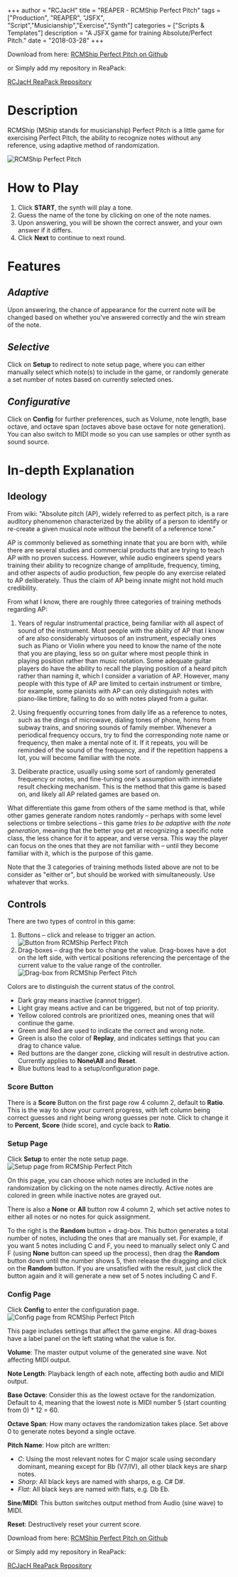 +++
author = "RCJacH"
title =  "REAPER - RCMShip Perfect Pitch"
tags = ["Production", "REAPER", "JSFX", "Script","Musicianship","Exercise","Synth"]
categories = ["Scripts & Templates"]
description = "A JSFX game for training Absolute/Perfect Pitch."
date = "2018-03-28"
+++

Download from here: [RCMShip Perfect Pitch on Github](https://raw.githubusercontent.com/RCJacH/ReaScripts/master/JSFX/Game/RCMShip%20Perfect%20Pitch.jsfx)

or Simply add my repository in ReaPack:

[RCJacH ReaPack Repository](https://github.com/RCJacH/ReaScripts/raw/master/index.xml)


# Description

RCMShip (MShip stands for musicianship) Perfect Pitch is a little game for exercising Perfect Pitch, the ability to recognize notes without any reference, using adaptive method of randomization.

![RCMShip Perfect Pitch](https://user-images.githubusercontent.com/12930244/38019068-3433a686-32a9-11e8-83fa-f0d44089f358.png)

# How to Play

1. Click **START**, the synth will play a tone.
2. Guess the name of the tone by clicking on one of the note names.
3. Upon answering, you will be shown the correct answer, and your own answer if it differs.
4. Click **Next** to continue to next round.

# Features
  
## *Adaptive*
Upon answering, the chance of appearance for the current note will be changed based on whether you've answered correctly and the win stream of the note.

## *Selective*
Click on **Setup** to redirect to note setup page, where you can either manually select which note(s) to include in the game, or randomly generate a set number of notes based on currently selected ones.

## *Configurative*
Click on **Config** for further preferences, such as Volume, note length, base octave, and octave span (octaves above base octave for note generation). You can also switch to MIDI mode so you can use samples or other synth as sound source.


# In-depth Explanation

## Ideology

From wiki:
"Absolute pitch (AP), widely referred to as perfect pitch, is a rare auditory phenomenon characterized by the ability of a person to identify or re-create a given musical note without the benefit of a reference tone."

AP is commonly believed as something innate that you are born with, while there are several studies and commercial products that are trying to teach AP with no proven success. However, while audio engineers spend years training their ability to recognize change of amplitude, frequency, timing, and other aspects of audio production, few people do any exercise related to AP deliberately. Thus the claim of AP being innate might not hold much credibility.

From what I know, there are roughly three categories of training methods regarding AP: 

1. Years of regular instrumental practice, being familiar with all aspect of sound of the instrument. Most people with the ability of AP that I know of are also considerably virtuosos of an instrument, especially ones such as Piano or Violin where you need to know the name of the note that you are playing, less so on guitar where most people think in playing position rather than music notation. Some adequate guitar players do have the ability to recall the playing position of a heard pitch rather than naming it, which I consider a variation of AP. However, many people with this type of AP are limited to certain instrument or timbre, for example, some pianists with AP can only distinguish notes with piano-like timbre, failing to do so with notes played from a guitar.

2. Using frequently occurring tones from daily life as a reference to notes, such as the dings of microwave, dialing tones of phone, horns from subway trains, and snoring sounds of family member. Whenever a periodical frequency occurs, try to find the corresponding note name or frequency, then make a mental note of it. If it repeats, you will be reminded of the sound of the frequency, and if the repetition happens a lot, you will become familiar with the note.

3. Deliberate practice, usually using some sort of randomly generated frequency or notes, and fine-tuning one's assumption with immediate result checking mechanism. This is the method that this game is based on, and likely all AP related games are based on.

What differentiate this game from others of the same method is that, while other games generate random notes randomly – perhaps with some level selections or timbre selections – this game *tries to be adaptive with the note generation*, meaning that the better you get at recognizing a specific note class, the less chance for it to appear, and verse versa. This way the player can focus on the ones that they are not familiar with – until they become familiar with it, which is the purpose of this game.

Note that the 3 categories of training methods listed above are not to be consider as "either or", but should be worked with simultaneously. Use whatever that works.

## Controls

There are two types of control in this game:

1. Buttons – click and release to trigger an action. ![Button from RCMShip Perfect Pitch](https://user-images.githubusercontent.com/12930244/38019070-349af44e-32a9-11e8-9ee2-1cb4676e7e2e.png)
2. Drag-boxes – drag the box to change the value. Drag-boxes have a dot on the left side, with vertical positions referencing the percentage of the current value to the value range of the controller.![Drag-box from RCMShip Perfect Pitch](https://user-images.githubusercontent.com/12930244/38019073-35655ce8-32a9-11e8-814c-12b286beea98.png)

Colors are to distinguish the current status of the control.

+ Dark gray means inactive (cannot trigger).
+ Light gray means active and can be triggered, but not of top priority.
+ Yellow colored controls are prioritized ones, meaning ones that will continue the game.
+ Green and Red are used to indicate the correct and wrong note.
+ Green is also the color of **Replay**, and indicates settings that you can drag to chance value.
+ Red buttons are the danger zone, clicking will result in destrutive action. Currently applies to **None\All** and **Reset**.
+ Blue buttons lead to a setup/configuration page.

### Score Button
There is a **Score** Button on the first page row 4 column 2, default to **Ratio**. This is the way to show your current progress, with left column being correct guesses and right being wrong guesses per note. Click to change it to **Percent**, **Score** (hide score), and cycle back to **Ratio**.

### Setup Page
Click **Setup** to enter the note setup page.
![Setup page from RCMShip Perfect Pitch](https://user-images.githubusercontent.com/12930244/38019375-f70c90dc-32a9-11e8-868f-0e3425f38a22.png)

On this page, you can choose which notes are included in the randomization by clicking on the note names directly. Active notes are colored in green while inactive notes are grayed out.

There is also a **None** or **All** button row 4 column 2, which set active notes to either all notes or no notes for quick assignment.

To the right is the **Random** button + drag-box. This button generates a total number of notes, including the ones that are manually set. For example, if you want 5 notes including C and F, you need to manually select only C and F (using **None** button can speed up the process), then drag the **Random** button down until the number shows 5, then release the dragging and click on the **Random** button. If you are unsatisfied with the result, just click the button again and it will generate a new set of 5 notes including C and F.

### Config Page

Click **Config** to enter the configuration page.
![Config page from RCMShip Perfect Pitch](https://user-images.githubusercontent.com/12930244/38019376-f7462df6-32a9-11e8-89aa-1467549b57ee.png)

This page includes settings that affect the game engine. All drag-boxes have a label panel on the left stating what the value is for.

**Volume**: The master output volume of the generated sine wave. Not affecting MIDI output.

**Note Length**: Playback length of each note, affecting both audio and MIDI output.

**Base Octave**: Consider this as the lowest octave for the randomization. Default to 4, meaning that the lowest note is MIDI number 5 (start counting from 0) * 12 = 60.

**Octave Span**: How many octaves the randomization takes place. Set above 0 to generate notes beyond a single octave.

**Pitch Name**: How pitch are written:

+ *C*: Using the most relevant notes for C major scale using secondary dominant, meaning except for Bb (V7/IV), all other black keys are sharp notes.
+ *Sharp*: All black keys are named with sharps, e.g. C# D#.
+ *Flat*: All black keys are named with flats, e.g. Db Eb.

**Sine**/**MIDI**: This button switches output method from Audio (sine wave) to MIDI.

**Reset**: Destructively reset your current score.


Download from here: [RCMShip Perfect Pitch on Github](https://raw.githubusercontent.com/RCJacH/ReaScripts/master/JSFX/Game/RCMShip%20Perfect%20Pitch.jsfx)

or Simply add my repository in ReaPack:

[RCJacH ReaPack Repository](https://github.com/RCJacH/ReaScripts/raw/master/index.xml)